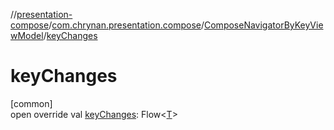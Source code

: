 //[presentation-compose](../../../index.md)/[com.chrynan.presentation.compose](../index.md)/[ComposeNavigatorByKeyViewModel](index.md)/[keyChanges](key-changes.md)

# keyChanges

[common]\
open override val [keyChanges](key-changes.md): Flow&lt;[T](index.md)&gt;
